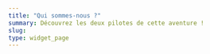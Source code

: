 ```yaml
---
title: "Qui sommes-nous ?"
summary: Découvrez les deux pilotes de cette aventure !
slug: 
type: widget_page
---
```

